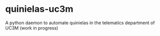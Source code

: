 # quinielas-uc3m
A python daemon to automate quinielas in the telematics department of UC3M (work in progress)
